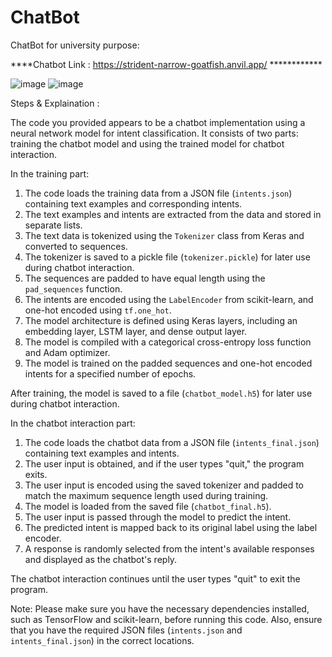 # ChatBot 
ChatBot for university purpose:

****Chatbot Link : https://strident-narrow-goatfish.anvil.app/ ************

![image](https://github.com/TusharPaul01/ChatBot-ML-LSTM-/assets/97314846/fda8d0a2-8421-4106-8f93-7d754a2416f7)
![image](https://github.com/TusharPaul01/ChatBot-ML-LSTM-/assets/97314846/918810ce-102c-4346-9d71-a583aeacf847)

Steps & Explaination :

The code you provided appears to be a chatbot implementation using a neural network model for intent classification. It consists of two parts: training the chatbot model and using the trained model for chatbot interaction.

In the training part:
1. The code loads the training data from a JSON file (`intents.json`) containing text examples and corresponding intents.
2. The text examples and intents are extracted from the data and stored in separate lists.
3. The text data is tokenized using the `Tokenizer` class from Keras and converted to sequences.
4. The tokenizer is saved to a pickle file (`tokenizer.pickle`) for later use during chatbot interaction.
5. The sequences are padded to have equal length using the `pad_sequences` function.
6. The intents are encoded using the `LabelEncoder` from scikit-learn, and one-hot encoded using `tf.one_hot`.
7. The model architecture is defined using Keras layers, including an embedding layer, LSTM layer, and dense output layer.
8. The model is compiled with a categorical cross-entropy loss function and Adam optimizer.
9. The model is trained on the padded sequences and one-hot encoded intents for a specified number of epochs.

After training, the model is saved to a file (`chatbot_model.h5`) for later use during chatbot interaction.

In the chatbot interaction part:
1. The code loads the chatbot data from a JSON file (`intents_final.json`) containing text examples and intents.
2. The user input is obtained, and if the user types "quit," the program exits.
3. The user input is encoded using the saved tokenizer and padded to match the maximum sequence length used during training.
4. The model is loaded from the saved file (`chatbot_final.h5`).
5. The user input is passed through the model to predict the intent.
6. The predicted intent is mapped back to its original label using the label encoder.
7. A response is randomly selected from the intent's available responses and displayed as the chatbot's reply.

The chatbot interaction continues until the user types "quit" to exit the program.

Note: Please make sure you have the necessary dependencies installed, such as TensorFlow and scikit-learn, before running this code. Also, ensure that you have the required JSON files (`intents.json` and `intents_final.json`) in the correct locations.




